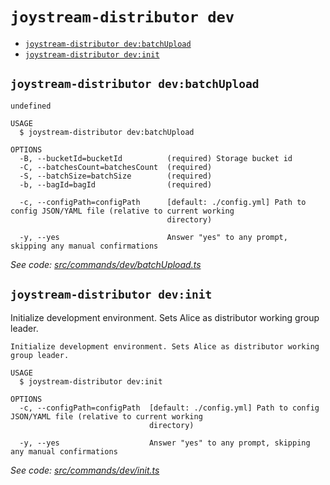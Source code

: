 `joystream-distributor dev`
===========================



* [`joystream-distributor dev:batchUpload`](#joystream-distributor-devbatchupload)
* [`joystream-distributor dev:init`](#joystream-distributor-devinit)

## `joystream-distributor dev:batchUpload`

```
undefined

USAGE
  $ joystream-distributor dev:batchUpload

OPTIONS
  -B, --bucketId=bucketId          (required) Storage bucket id
  -C, --batchesCount=batchesCount  (required)
  -S, --batchSize=batchSize        (required)
  -b, --bagId=bagId                (required)

  -c, --configPath=configPath      [default: ./config.yml] Path to config JSON/YAML file (relative to current working
                                   directory)

  -y, --yes                        Answer "yes" to any prompt, skipping any manual confirmations
```

_See code: [src/commands/dev/batchUpload.ts](https://github.com/Joystream/joystream/blob/v0.1.0/src/commands/dev/batchUpload.ts)_

## `joystream-distributor dev:init`

Initialize development environment. Sets Alice as distributor working group leader.

```
Initialize development environment. Sets Alice as distributor working group leader.

USAGE
  $ joystream-distributor dev:init

OPTIONS
  -c, --configPath=configPath  [default: ./config.yml] Path to config JSON/YAML file (relative to current working
                               directory)

  -y, --yes                    Answer "yes" to any prompt, skipping any manual confirmations
```

_See code: [src/commands/dev/init.ts](https://github.com/Joystream/joystream/blob/v0.1.0/src/commands/dev/init.ts)_

